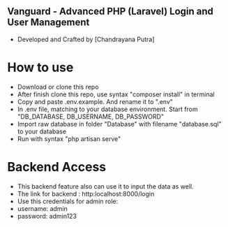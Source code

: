 ## Vanguard - Advanced PHP (Laravel) Login and User Management

- Developed and Crafted by [Chandrayana Putra]

# How to use
- Download or clone this repo
- After finish clone this repo, use syntax "composer install" in terminal
- Copy and paste .env.example. And rename it to ".env"
- In .env file, matching to your database environment. Start from "DB_DATABASE, DB_USERNAME, DB_PASSWORD" 
- Import raw database in folder "Database" with filename "database.sql" to your database
- Run with syntax "php artisan serve"

# Backend Access
- This backend feature also can use it to input the data as well.
- The link for backend : http:localhost:8000/login
- Use this credentials for admin role:
- username: admin
- password: admin123